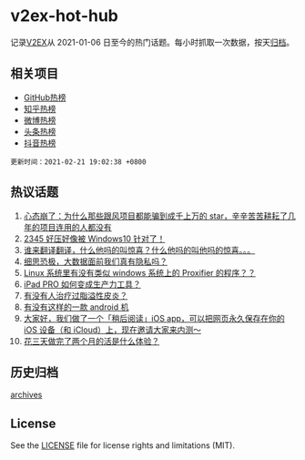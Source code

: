# v2ex-hot-hub

 记录[V2EX](https://www.v2ex.com/)从 2021-01-06 日至今的热门话题。每小时抓取一次数据，按天[归档](archives)。
 
 ## 相关项目

- [GitHub热榜](https://github.com/snaildev/github-hot-hub)
- [知乎热榜](https://github.com/snaildev/zhihu-hot-hub)
- [微博热榜](https://github.com/snaildev/weibo-hot-hub)
- [头条热榜](https://github.com/snaildev/toutiao-hot-hub)
- [抖音热榜](https://github.com/snaildev/douyin-hot-hub)


 `更新时间：2021-02-21 19:02:38 +0800`

## 热议话题

1. [心态崩了：为什么那些跟风项目都能骗到成千上万的 star，辛辛苦苦耕耘了几年的项目连用的人都没有](https://www.v2ex.com/t/754710)
1. [2345 好压好像被 Windows10 针对了！](https://www.v2ex.com/t/754794)
1. [谁来翻译翻译，什么他吗的叫惊喜？什么他吗的叫他吗的惊喜。。。](https://www.v2ex.com/t/754840)
1. [细思恐极，大数据面前我们真有隐私吗？](https://www.v2ex.com/t/754778)
1. [Linux 系统里有没有类似 windows 系统上的 Proxifier 的程序？？](https://www.v2ex.com/t/754761)
1. [iPad PRO 如何变成生产力工具？](https://www.v2ex.com/t/754712)
1. [有没有人治疗过脂溢性皮炎？](https://www.v2ex.com/t/754729)
1. [有没有这样的一款 android 机](https://www.v2ex.com/t/754790)
1. [大家好，我们做了一个「稍后阅读」iOS app，可以把网页永久保存在你的 iOS 设备（和 iCloud）上，现在邀请大家来内测～](https://www.v2ex.com/t/754808)
1. [花三天做完了两个月的活是什么体验？](https://www.v2ex.com/t/754829)

## 历史归档

[archives](archives)

## License

See the [LICENSE](LICENSE) file for license rights and limitations (MIT).
